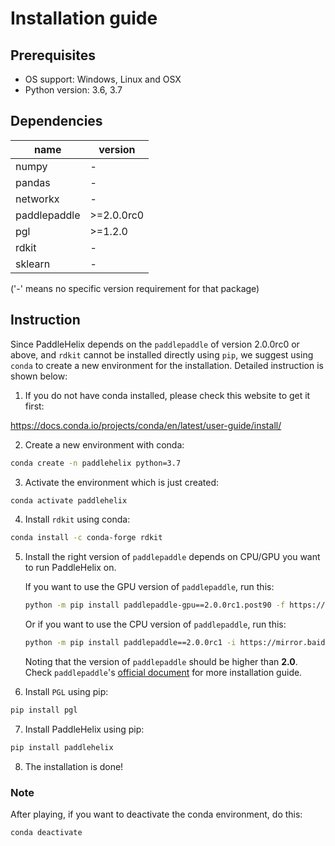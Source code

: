 # Installation guide

## Prerequisites

* OS support: Windows, Linux and OSX
* Python version: 3.6, 3.7

## Dependencies

| name         | version |
| ------------ | ---- |
| numpy        | - |
| pandas       | - |
| networkx     | - |
| paddlepaddle | \>=2.0.0rc0 |
| pgl          | \>=1.2.0 |
| rdkit        | - |
|sklearn|-|

('-' means no specific version requirement for that package)

## Instruction
Since PaddleHelix depends on the `paddlepaddle` of version 2.0.0rc0 or above, and `rdkit` cannot be installed directly using `pip`, we suggest using `conda` to create a new environment for the installation. Detailed instruction is shown below:

1. If you do not have conda installed, please check this website to get it first:

  https://docs.conda.io/projects/conda/en/latest/user-guide/install/

2. Create a new environment with conda:

```bash
conda create -n paddlehelix python=3.7  
```

3. Activate the environment which is just created:

```bash
conda activate paddlehelix
```

4. Install `rdkit` using conda:

```bash
conda install -c conda-forge rdkit
```
5. Install the right version of `paddlepaddle` depends on CPU/GPU you want to run PaddleHelix on.

    If you want to use the GPU version of `paddlepaddle`, run this:

    ```bash
    python -m pip install paddlepaddle-gpu==2.0.0rc1.post90 -f https://paddlepaddle.org.cn/whl/stable.html
    ```

    Or if you want to use the CPU version of `paddlepaddle`, run this:

    ```bash
    python -m pip install paddlepaddle==2.0.0rc1 -i https://mirror.baidu.com/pypi/simple
    ```

    Noting that the version of `paddlepaddle` should be higher than **2.0**.
    Check `paddlepaddle`'s [official document](https://www.paddlepaddle.org.cn/documentation/docs/en/2.0-rc1/install/index_en.html)
    for more installation guide.

6. Install `PGL` using pip:
   
```bash
pip install pgl
```

7. Install PaddleHelix using pip:

```bash
pip install paddlehelix
```

8. The installation is done!

### Note
After playing, if you want to deactivate the conda environment, do this:

```bash
conda deactivate
```
